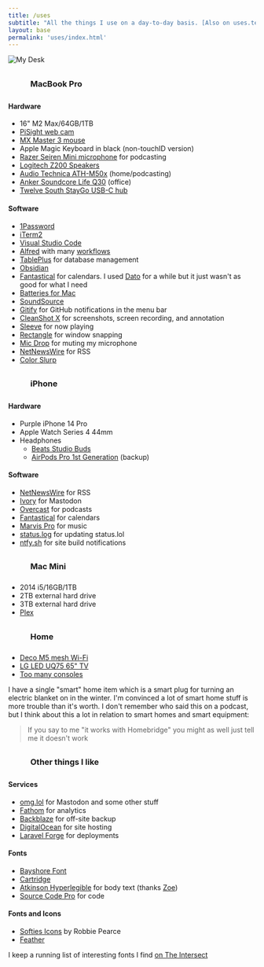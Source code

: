 ```yaml
---
title: /uses
subtitle: "All the things I use on a day-to-day basis. [Also on uses.tech](https://uses.tech/)."
layout: base
permalink: 'uses/index.html'
---
```


<style>
    h3 {
        display: flex;
        align-items: center;
    }

    h3 svg {
        width: 35px;
        height: 35px;
        margin-right: 10px;
    }
</style>

![My Desk](https://rknightuk.s3.amazonaws.com/site/desk-2023.jpg)

<h3><svg class="icon"><use xlink:href="#maccy"></use></svg>MacBook Pro</h3>

#### Hardware

- 16" M2 Max/64GB/1TB
- [PiSight web cam](https://rknight.me/building-a-pisight/)
- [MX Master 3 mouse](https://www.logitech.com/en-gb/products/mice/mx-master-3s.910-006559.html)
- Apple Magic Keyboard in black (non-touchID version)
- [Razer Seiren Mini microphone](https://www.razer.com/gb-en/streaming-microphones/razer-seiren-mini) for podcasting
- [Logitech Z200 Speakers](https://www.logitech.com/en-gb/products/speakers/z200-multimedia-stereo-speakers.980-000812.html)
- [Audio Technica ATH-M50x](https://www.audio-technica.com/en-gb/ath-m50x) (home/podcasting)
- [Anker Soundcore Life Q30](https://uk.soundcore.com/products/a3028311) (office)
- [Twelve South StayGo USB-C hub](https://www.twelvesouth.com/products/staygo-usb-c-hub)

#### Software

- [1Password](https://1password.com)
- [iTerm2](https://iterm2.com/)
- [Visual Studio Code](https://code.visualstudio.com/)
- [Alfred](https://www.alfredapp.com/) with many [workflows](/alfred-workflows)
- [TablePlus](https://tableplus.com/) for database management
- [Obsidian](https://obsidian.md)
- [Fantastical](https://flexibits.com/fantastical) for calendars. I used [Dato](https://sindresorhus.com/dato) for a while but it just wasn't as good for what I need
- [Batteries for Mac](https://www.fadel.io/batteries)
- [SoundSource](https://rogueamoeba.com/soundsource/)
- [Gitify](https://www.gitify.io/) for GitHub notifications in the menu bar
- [CleanShot X](https://cleanshot.com) for screenshots, screen recording, and annotation
- [Sleeve](https://replay.software/sleeve) for now playing
- [Rectangle](https://rectangleapp.com/) for window snapping
- [Mic Drop](https://getmicdrop.com/) for muting my microphone
- [NetNewsWire](https://netnewswire.com/) for RSS
- [Color Slurp](https://colorslurp.com/)

<h3><svg class="icon"><use xlink:href="#iphone"></use></svg>iPhone</h3>

#### Hardware

- Purple iPhone 14 Pro
- Apple Watch Series 4 44mm
- Headphones
    - [Beats Studio Buds](https://www.beatsbydre.com/uk/earbuds/studio-buds)
    - [AirPods Pro 1st Generation](https://support.apple.com/kb/SP811?locale=en_US) (backup)

#### Software

- [NetNewsWire](https://netnewswire.com/) for RSS
- [Ivory](https://tapbots.com/ivory/) for Mastodon
- [Overcast](https://overcast.fm/) for podcasts
- [Fantastical](https://flexibits.com/fantastical) for calendars
- [Marvis Pro](https://apps.apple.com/app/marvis-pro/id1447768809) for music
- [status.log](https://apps.apple.com/gb/app/status-log/id6444921793) for updating status.lol
- [ntfy.sh](https://ntfy.sh/) for site build notifications

<h3><svg class="icon"><use xlink:href="#macmini"></use></svg>Mac Mini</h3>

- 2014 i5/16GB/1TB
- 2TB external hard drive
- 3TB external hard drive
- [Plex](https://www.plex.tv/en-gb/)

<h3><svg class="icon"><use xlink:href="#home"></use></svg>Home</h3>

- [Deco M5 mesh Wi-Fi](https://www.tp-link.com/uk/home-networking/deco/deco-m5/#deco)
- [LG LED UQ75 65" TV](https://www.lg.com/uk/tvs/lg-65uq75006lf)
- [Too many consoles](/collections/games)

I have a single "smart" home item which is a smart plug for turning an electric blanket on in the winter. I'm convinced a lot of smart home stuff is more trouble than it's worth. I don't remember who said this on a podcast, but I think about this a lot in relation to smart homes and smart equipment:

> If you say to me "it works with Homebridge" you might as well just tell me it doesn't work

<h3><svg class="icon"><use xlink:href="#heart"></use></svg>Other things I like</h3>

#### Services

- [omg.lol](https://home.omg.lol/referred-by/robb) for Mastodon and some other stuff
- [Fathom](https://usefathom.com/ref/IXCLSF) for analytics
- [Backblaze](https://secure.backblaze.com/r/01gkf3) for off-site backup
- [DigitalOcean](https://www.digitalocean.com/?refcode=8e1d8283bd20) for site hosting
- [Laravel Forge](http://forge.laravel.com) for deployments

#### Fonts

- [Bayshore Font](https://www.myfonts.com/collections/bayshore-font-set-sail-studios)
- [Cartridge](https://simplebits.shop/collections/fonts/products/cartridge)
- [Atkinson Hyperlegible](https://brailleinstitute.org/freefont) for body text (thanks [Zoe](https://zoeaubert.me))
- [Source Code Pro](https://github.com/adobe-fonts/source-code-pro) for code

#### Fonts and Icons

- [Softies Icons](https://www.robbiepearce.com/softies) by Robbie Pearce
- [Feather](https://feathericons.com/)

I keep a running list of interesting fonts I find [on The Intersect](https://intersect.rknight.me/webdev/resources/icons/)